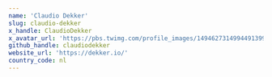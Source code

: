 ```yaml
---
name: 'Claudio Dekker'
slug: claudio-dekker
x_handle: ClaudioDekker
x_avatar_url: 'https://pbs.twimg.com/profile_images/1494627314994491399/NBqUmN-J_200x200.jpg'
github_handle: claudiodekker
website_url: 'https://dekker.io/'
country_code: nl
---
```

